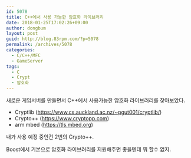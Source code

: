 ```yaml
---
id: 5078
title: C++에서 사용 가능한 암호화 라이브러리
date: 2018-01-25T17:02:26+09:00
author: dongbum
layout: post
guid: http://blog.83rpm.com/?p=5078
permalink: /archives/5078
categories:
  - C/C++/MFC
  - GameServer
tags:
  - C
  - Crypt
  - 암호화
---
```


새로운 게임서버를 만들면서 C++에서 사용가능한 암호화 라이브러리를 찾아보았다.

* Cryptlib (<https://www.cs.auckland.ac.nz/~pgut001/cryptlib/>)
* Crypto++ (<https://www.cryptopp.com>)
* arm mbed (<https://tls.mbed.org>)

내가 사용 예정 중인건 2번의 Crypto++.

Boost에서 기본으로 암호화 라이브러리를 지원해주면 좋을텐데 뭐 할수 없지.
